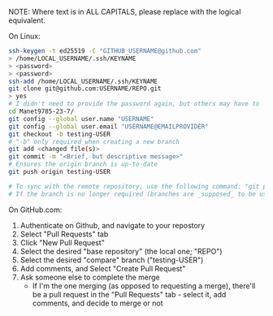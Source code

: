 NOTE: Where text is in ALL CAPITALS, please replace with the logical equivalent.

On Linux:
```bash
ssh-keygen -t ed25519 -C "GITHUB_USERNAME@github.com"
> /home/LOCAL_USERNAME/.ssh/KEYNAME
> <password>
> <password>
ssh-add /home/LOCAL_USERNAME/.ssh/KEYNAME
git clone git@github.com:USERNAME/REPO.git
> yes
# I didn't need to provide the password again, but others may have to
cd Manet9785-23-7/
git config --global user.name "USERNAME"
git config --global user.email "USERNAME@EMAILPROVIDER"
git checkout -b testing-USER
# "-b" only required when creating a new branch
git add <changed file(s)>
git commit -m "<Brief, but descriptive message>"
# Ensures the origin branch is up-to-date
git push origin testing-USER

# To sync with the remote repository, use the following command: "git pull origin testing-USER"
# If the branch is no longer required (branches are _supposed_ to be used for implementing specific features of software, so would be named after that feature), execute the following command to remove the branch: "git branch -d testing-USER"
```

On GitHub.com:
1. Authenticate on Github, and navigate to your repostory
2. Select "Pull Requests" tab
3. Click "New Pull Request"
4. Select the desired "base repository" (the local one; "REPO")
5. Select the desired "compare" branch ("testing-USER")
6. Add comments, and Select "Create Pull Request"
7. Ask someone else to complete the merge
	- If I'm the one merging (as opposed to requesting a merge), there'll be a pull request in the "Pull Requests" tab - select it, add comments, and decide to merge or not